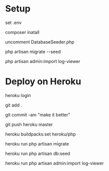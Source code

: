 # Setup

set .env

composer inatall

uncomment DatabaseSeeder.php

php artisan migrate --seed

php artisan admin:import log-viewer

# Deploy on Heroku

heroku login

git add .

git commit -am "make it better"

git push heroku master

heroku buildpacks:set heroku/php

heroku run php artisan migrate

heroku run php artisan db:seed

heroku run php artisan admin:import log-viewer